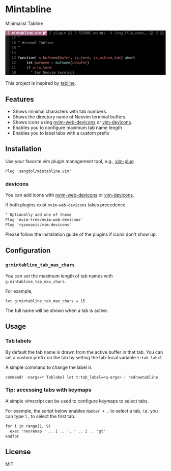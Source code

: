 Mintabline
===

Minimalist Tabline

![mintabline screenshot](/screenshots/mintablinev3.png)

This project is inspired by [tabline](https://github.com/Sangdol/tabline.vim).

Features
---

* Shows minimal characters with tab numbers.
* Shows the directory name of Neovim terminal buffers.
* Shows icons using [nvim-web-devicons](https://github.com/kyazdani42/nvim-web-devicons) or [vim-devicons](https://github.com/ryanoasis/vim-devicons).
* Enables you to configure maximum tab name length
* Enables you to label tabs with a custom prefix

Installation
---

Use your favorite vim plugin management tool, e.g., [vim-plug](https://github.com/junegunn/vim-plug)

```vim
Plug 'sangdol/mintabline.vim'
```

### devicons

You can add icons with [nvim-web-devicons](https://github.com/kyazdani42/nvim-web-devicons) or [vim-devicons](https://github.com/ryanoasis/vim-devicons).

If both plugins exist `nvim-web-devicons` takes precedence.

```vim
" Optionally add one of these
Plug 'nvim-tree/nvim-web-devicons'
Plug 'ryanoasis/vim-devicons'
```

Please follow the installation guide of the plugins if icons don't show up.

Configuration
---

### `g:mintabline_tab_max_chars`

You can set the maximum length of tab names with `g:mintabline_tab_max_chars`.

For example,

```vim
let g:mintabline_tab_max_chars = 15
```

The full name will be shown when a tab is active.

Usage
---

### Tab labels

By default the tab name is drawn from the active buffer in that tab. You can set a custom prefix on the tab by setting the tab-local variable
`t:tab_label`

A simple command to change the label is 

```vim
command! -nargs=* Tablabel let t:tab_label=<q-args> | redrawtabline
```

### Tip: accessing tabs with keymaps

A simple vimscript can be used to configure keymaps to select tabs.

For example, the script below enables `Number + ,` to select a tab, i.e. you can type `1,` to select the first tab.

```vim
for i in range(1, 9)
  exec 'nnoremap ' .. i .. ', ' .. i .. 'gt'
endfor
```

License
---

MIT

